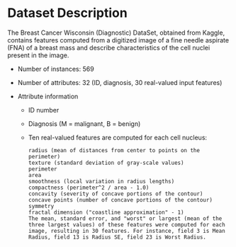 # Dataset Description

The Breast Cancer Wisconsin (Diagnostic) DataSet, obtained from Kaggle, contains features computed from a digitized image of a fine needle aspirate (FNA) of a breast mass and describe characteristics of the cell nuclei present in the image.

* Number of instances: 569

* Number of attributes: 32 (ID, diagnosis, 30 real-valued input features)

* Attribute information

  * ID number
  
  * Diagnosis (M = malignant, B = benign)
  
  * Ten real-valued features are computed for each cell nucleus:
  
        radius (mean of distances from center to points on the perimeter)
        texture (standard deviation of gray-scale values)
        perimeter
        area
        smoothness (local variation in radius lengths)
        compactness (perimeter^2 / area - 1.0)
        concavity (severity of concave portions of the contour)
        concave points (number of concave portions of the contour)
        symmetry
        fractal dimension ("coastline approximation" - 1)
        The mean, standard error, and "worst" or largest (mean of the three largest values) of these features were computed for each image, resulting in 30 features. For instance, field 3 is Mean Radius, field 13 is Radius SE, field 23 is Worst Radius.
